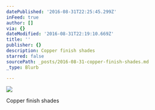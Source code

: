 ```yaml
---
datePublished: '2016-08-31T22:25:45.299Z'
inFeed: true
author: []
via: {}
dateModified: '2016-08-31T22:19:10.669Z'
title: ''
publisher: {}
description: Copper finish shades
starred: false
sourcePath: _posts/2016-08-31-copper-finish-shades.md
_type: Blurb

---
```

![](https://the-grid-user-content.s3-us-west-2.amazonaws.com/28b82e30-678d-4be0-a144-c81772ddf033.jpg)

Copper finish shades
